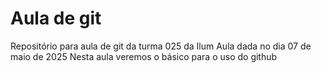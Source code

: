 # Aula de git
Repositório para aula de git da turma 025 da Ilum
Aula dada no dia 07 de maio de 2025
Nesta aula veremos o básico para o uso do github
